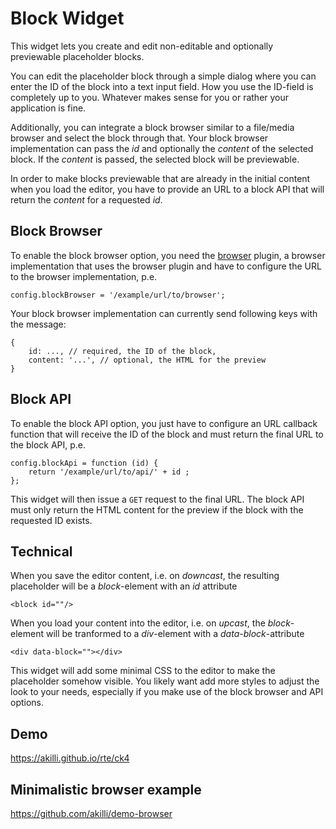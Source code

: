 # Block Widget

This widget lets you create and edit non-editable and optionally previewable placeholder blocks. 

You can edit the placeholder block through a simple dialog where you can enter the ID of the block into a text input field. How you use the ID-field is completely up to you. Whatever makes sense for you or rather your application is fine. 

Additionally, you can integrate a block browser similar to a file/media browser and select the block through that. Your block browser implementation can pass the *id* and optionally the *content* of the selected block. If the *content* is passed, the selected block will be previewable.

In order to make blocks previewable that are already in the initial content when you load the editor, you have to provide an URL to a block API that will return the *content* for a requested *id*.

## Block Browser

To enable the block browser option, you need the [browser](https://ckeditor.com/cke4/addon/browser) plugin, a browser implementation that uses the browser plugin and have to configure the URL to the browser implementation, p.e.
    
    config.blockBrowser = '/example/url/to/browser';

Your block browser implementation can currently send following keys with the message:

    {
        id: ..., // required, the ID of the block,
        content: '...', // optional, the HTML for the preview
    }

## Block API

To enable the block API option, you just have to configure an URL callback function that will receive the ID of the block and must return the final URL to the block API, p.e.

    config.blockApi = function (id) {
        return '/example/url/to/api/' + id ;
    };

This widget will then issue a `GET` request to the final URL. The block API must only return the HTML content for the preview if the block with the requested ID exists.

## Technical

When you save the editor content, i.e. on *downcast*, the resulting placeholder will be a *block*-element with an *id* attribute

    <block id=""/>

When you load your content into the editor, i.e. on *upcast*, the *block*-element will be tranformed to a *div*-element with a *data-block*-attribute

    <div data-block=""></div>

This widget will add some minimal CSS to the editor to make the placeholder somehow visible. You likely want add more styles to adjust the look to your needs, especially if you make use of the block browser and API options.

## Demo

https://akilli.github.io/rte/ck4

## Minimalistic browser example

https://github.com/akilli/demo-browser
